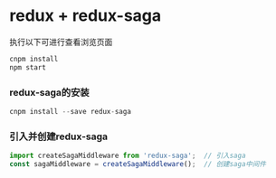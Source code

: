 # redux + redux-saga
执行以下可进行查看浏览页面
```javascript
cnpm install
npm start
```
### redux-saga的安装
```javascript
cnpm install --save redux-saga
```
### 引入并创建redux-saga
```javascript
import createSagaMiddleware from 'redux-saga';  // 引入saga
const sagaMiddleware = createSagaMiddleware();  // 创建saga中间件
```